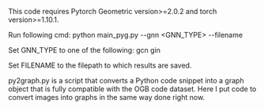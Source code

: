 
This code requires Pytorch Geometric version>=2.0.2 and torch version>=1.10.1.


Run following cmd:
	python main_pyg.py --gnn <GNN_TYPE> --filename <FILENAME>

Set GNN_TYPE to one of the following:
	gcn
	gin

Set FILENAME to the filepath to which results are saved.

py2graph.py is a script that converts a Python code snippet into a graph object that is fully compatible with the OGB code dataset.
Here I put code to convert images into graphs in the same way done right now.